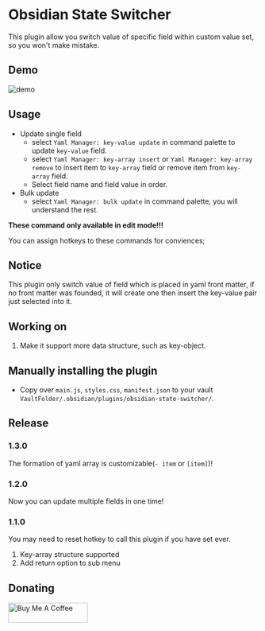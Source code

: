 # Obsidian State Switcher

This plugin allow you switch value of specific field within custom value set, so you won't make mistake.

## Demo

![demo](https://raw.githubusercontent.com/lijyze/obsidian-state-switcher/main/assets/demo.gif)

## Usage

- Update single field
  - select `Yaml Manager: key-value update` in command palette to update `key-value` field.
  - select `Yaml Manager: key-array insert` or `Yaml Manager: key-array remove` to insert item to `key-array` field or remove item from `key-array` field.
  - Select field name and field value in order.
- Bulk update
  - select `Yaml Manager: bulk update` in command palette, you will understand the rest.


**These command only available in edit mode!!!**

You can assign hotkeys to these commands for conviences;

## Notice

This plugin only switch value of field which is placed in yaml front matter, if no front matter was founded, it will create one then insert the key-value pair just selected into it.

## Working on

1. Make it support more data structure, such as key-object.

## Manually installing the plugin

- Copy over `main.js`, `styles.css`, `manifest.json` to your vault `VaultFolder/.obsidian/plugins/obsidian-state-switcher/`.

## Release

### 1.3.0
The formation of yaml array is customizable(`- item` or `[item]`)!

### 1.2.0
Now you can update multiple fields in one time!

### 1.1.0
You may need to reset hotkey to call this plugin if you have set ever.

1. Key-array structure supported
2. Add return option to sub menu

## Donating

<a href="https://www.buymeacoffee.com/lijyze" target="_blank"><img src="https://cdn.buymeacoffee.com/buttons/v2/default-red.png" alt="Buy Me A Coffee" style="height: 40px !important;width: 160px !important;" ></a>

